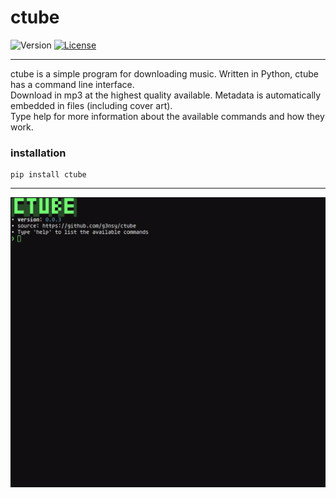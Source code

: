 # ctube
![Version](https://img.shields.io/badge/version-0.0.5-blue)
[![License](https://img.shields.io/badge/License-MIT-blue.svg)](https://en.wikipedia.org/wiki/MIT_License)

---
ctube is a simple program for downloading music. Written in Python, ctube has a command line interface.\
Download in mp3 at the highest quality available. Metadata is automatically embedded in files (including cover art).\
Type help for more information about the available commands and how they work.

### installation
```shell
pip install ctube
```

---
<p align="center">
    <img src=".github/ctube.gif" alt="ctube.gif">
</p>
